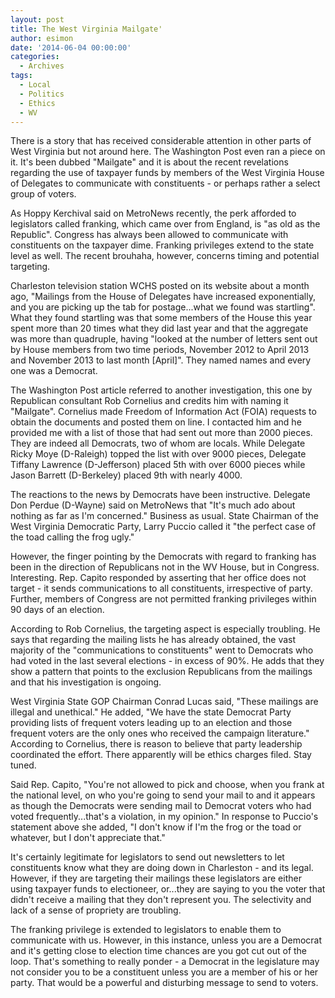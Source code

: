 ```yaml
---
layout: post
title: The West Virginia Mailgate'
author: esimon
date: '2014-06-04 00:00:00'
categories:
  - Archives
tags:
  - Local
  - Politics
  - Ethics
  - WV
---
```

There is a story that has received considerable attention in other parts of West Virginia but not around here. The Washington Post even ran a piece on it. It's been dubbed "Mailgate" and it is about the recent revelations regarding the use of taxpayer funds by members of the West Virginia House of Delegates to communicate with constituents - or perhaps rather a select group of voters. 

As Hoppy Kerchival said on MetroNews recently, the perk afforded to legislators called franking, which came over from England, is "as old as the Republic". Congress has always been allowed to communicate with constituents on the taxpayer dime. Franking privileges extend to the state level as well. The recent brouhaha, however, concerns timing and potential targeting. 

Charleston television station WCHS posted on its website about a month ago, "Mailings from the House of Delegates have increased exponentially, and you are picking up the tab for postage...what we found was startling". What they found startling was that some members of the House this year spent more than 20 times what they did last year and that the aggregate was more than quadruple, having "looked at the number of letters sent out by House members from two time periods, November 2012 to April 2013 and November 2013 to last month [April]". They named names and every one was a Democrat. 

The Washington Post article referred to another investigation, this one by Republican consultant Rob Cornelius and credits him with naming it "Mailgate". Cornelius made Freedom of Information Act (FOIA) requests to obtain the documents and posted them on line. I contacted him and he provided me with a list of those that had sent out more than 2000 pieces. They are indeed all Democrats, two of whom are locals. While Delegate Ricky Moye (D-Raleigh) topped the list with over 9000 pieces, Delegate Tiffany Lawrence (D-Jefferson) placed 5th with over 6000 pieces while Jason Barrett (D-Berkeley) placed 9th with nearly 4000. 

The reactions to the news by Democrats have been instructive. Delegate Don Perdue (D-Wayne) said on MetroNews that "It's much ado about nothing as far as I'm concerned." Business as usual. State Chairman of the West Virginia Democratic Party, Larry Puccio called it "the perfect case of the toad calling the frog ugly." 

However, the finger pointing by the Democrats with regard to franking has been in the direction of Republicans not in the WV House, but in Congress. Interesting. Rep. Capito responded by asserting that her office does not target - it sends communications to all constituents, irrespective of party. Further, members of Congress are not permitted franking privileges within 90 days of an election. 

According to Rob Cornelius, the targeting aspect is especially troubling. He says that regarding the mailing lists he has already obtained, the vast majority of the "communications to constituents" went to Democrats who had voted in the last several elections - in excess of 90%. He adds that they show a pattern that points to the exclusion Republicans from the mailings and that his investigation is ongoing. 

West Virginia State GOP Chairman Conrad Lucas said, "These mailings are illegal and unethical." He added, "We have the state Democrat Party providing lists of frequent voters leading up to an election and those frequent voters are the only ones who received the campaign literature." According to Cornelius, there is reason to believe that party leadership coordinated the effort. There apparently will be ethics charges filed. Stay tuned. 

Said Rep. Capito, "You're not allowed to pick and choose, when you frank at the national level, on who you're going to send your mail to and it appears as though the Democrats were sending mail to Democrat voters who had voted frequently...that's a violation, in my opinion." In response to Puccio's statement above she added, "I don't know if I'm the frog or the toad or whatever, but I don't appreciate that."

It's certainly legitimate for legislators to send out newsletters to let constituents know what they are doing down in Charleston - and its legal. However, if they are targeting their mailings these legislators are either using taxpayer funds to electioneer, or...they are saying to you the voter that didn't receive a mailing that they don't represent you. The selectivity and lack of a sense of propriety are troubling. 

The franking privilege is extended to legislators to enable them to communicate with us. However, in this instance, unless you are a Democrat and it's getting close to election time chances are you got cut out of the loop. That's something to really ponder - a Democrat in the legislature may not consider you to be a constituent unless you are a member of his or her party. That would be a powerful and disturbing message to send to voters.

